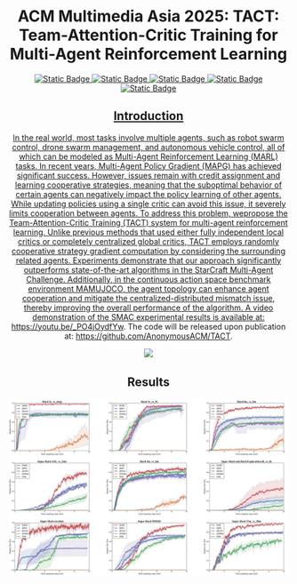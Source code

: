 
<div align="center">
  <h1 align="center">ACM Multimedia Asia 2025: TACT: Team-Attention-Critic Training for Multi-Agent Reinforcement Learning</h1>
  <div align="center">
    <a href="https://github.com/AnonymousACM/TACT" target="_blank">
        <img alt="Static Badge" src="https://img.shields.io/badge/version-1.0.0-blue">
        <img alt="Static Badge" src="https://img.shields.io/badge/contributors-2-green">
        <img alt="Static Badge" src="https://img.shields.io/badge/paper-waiting-green">
        <img alt="Static Badge" src="https://img.shields.io/badge/code-waiting-green">
        <img alt="Static Badge" src="https://img.shields.io/badge/license-BSD2%2FBSD3-orange">


## Introduction

In the real world, most tasks involve multiple agents, such as robot swarm control, drone swarm management, and autonomous vehicle control, all of which can be modeled as Multi-Agent Reinforcement Learning (MARL) tasks. In recent years, Multi-Agent Policy Gradient (MAPG) has achieved significant success. However, issues remain with credit assignment and learning cooperative strategies, meaning that the suboptimal behavior of certain agents can negatively impact the policy learning of other agents. While updating policies using a single critic can avoid this issue, it severely limits cooperation between agents. To address this problem, wepropose the Team-Attention-Critic Training (TACT) system for multi-agent reinforcement learning. Unlike previous methods that used either fully independent local critics or completely centralized global critics, TACT employs randomly cooperative strategy gradient computation by considering the surrounding related agents. Experiments demonstrate that our approach significantly outperforms state-of-the-art algorithms in the StarCraft Multi-Agent Challenge. Additionally, in the continuous action space benchmark environment MAMUJOCO, the agent topology can enhance agent cooperation and mitigate the centralized-distributed mismatch issue, thereby improving the overall performance of the algorithm. A video demonstration of the SMAC experimental results is available at: https://youtu.be/_PO4jOydfYw. The code will be released upon publication at: https://github.com/AnonymousACM/TACT.

![](Image/network.png)

## Results

![](Image/Results.png)
